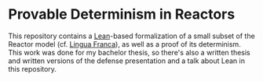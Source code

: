 # Provable Determinism in Reactors

This repository contains a [Lean](https://github.com/leanprover-community/lean)-based formalization of a small subset of the Reactor model (cf. [Lingua Franca](https://github.com/icyphy/lingua-franca)), as well as a proof of its determinism.
This work was done for my bachelor thesis, so there's also a written thesis and written versions of the defense presentation and a talk about Lean in this repository.